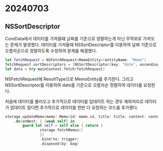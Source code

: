 # 20240703

## NSSortDescriptor

CoreData에서 데이터를 가져올떄 날짜를 기준으로 정렬하는게 아닌 무작위로 가져오는 문제가 발생했다. 데이터를 가져올때 NSSortDescriptor를 이용하여 날짜 기준으로 오름차순으로 정렬하도록 수정하여 문제를 해결했다.

```swift
let fetchRequest = NSFetchRequest<MemoEntity>(entityName: "Memo")
fetchRequest.sortDescriptors = [NSSortDescriptor(key: "date", ascending: true)]
let data = try mainContext.fetch(fetchRequest)
```

NSFetchRequest에 ResultType으로 MemoEntity를 추가한다. 그리고 NSSortDescriptor를 이용하여 date를 기준으로 오름차순 정렬하여 데이터를 요청한다.

처음에 데이터를 불러오고 추가적으로 데이터를 업데이트 하는 경우 예외처리로 데이터가 업데이트 됬다면 추가적으로 데이터를 한번 더 요청하는 코드를 추가했다.

```swift
storage.updateMemo(memo: Memo(id: memo.id, title: title, content: content, date: date, colorString: color.toHexString()))
	.do(onNext: { [weak self] in
		guard let self = self else { return }
				storage.fetchMemos()
				})
				.bind(to: trigger)
				.disposed(by: bag)
```
